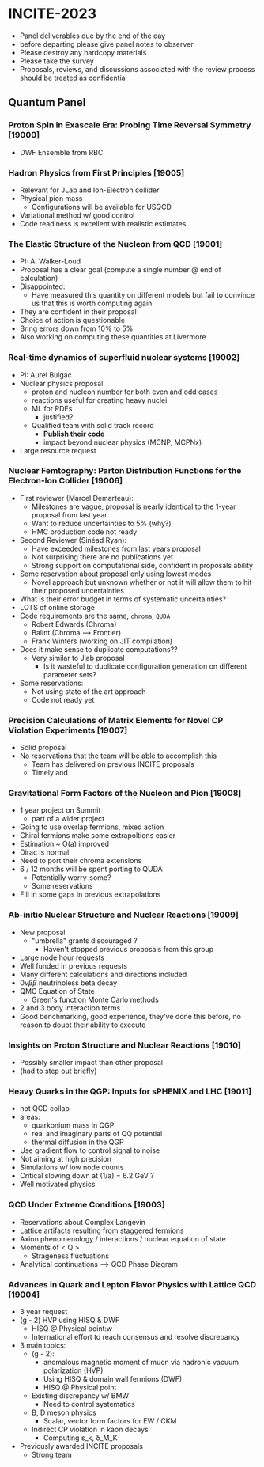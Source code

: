 # INCITE-2023

- Panel deliverables due by the end of the day
- before departing please give panel notes to observer
- Please destroy any hardcopy materials
- Please take the survey
- Proposals, reviews, and discussions associated with the review process should be treated as confidential

## Quantum Panel
### Proton Spin in Exascale Era: Probing Time Reversal Symmetry [19000]
- DWF Ensemble from RBC

### Hadron Physics from First Principles [19005]
- Relevant for JLab and Ion-Electron collider
- Physical pion mass
	- Configurations will be available for USQCD
- Variational method w/ good control
- Code readiness is excellent with realistic estimates

### The Elastic Structure of the Nucleon from QCD [19001]
- PI: A. Walker-Loud
- Proposal has a clear goal (compute a single number @ end of calculation)
- Disappointed:
	- Have measured this quantity on different models but fail to convince us that this is worth computing again
- They are confident in their proposal
- Choice of action is questionable
- Bring errors down from 10% to 5%
- Also working on computing these quantities at Livermore

### Real-time dynamics of superfluid nuclear systems [19002]
- PI: Aurel Bulgac
- Nuclear physics proposal
	- proton and nucleon number for both even and odd cases
	- reactions useful for creating heavy nuclei
	- ML for PDEs
		- justified?
	- Qualified team with solid track record
		- **Publish their code**
		- impact beyond nuclear physics (MCNP, MCPNx)
- Large resource request

### Nuclear Femtography: Parton Distribution Functions for the Electron-Ion Collider [19006]
- First reviewer (Marcel Demarteau):
	- Milestones are vague, proposal is nearly identical to the 1-year proposal from last year
	- Want to reduce uncertainties to 5% (why?)
	- HMC production code not ready
- Second Reviewer (Sinéad Ryan):
	- Have exceeded milestones from last years proposal
	- Not surprising there are no publications yet
	- Strong support on computational side, confident in proposals ability
- Some reservation about proposal only using lowest modes
	- Novel approach but unknown whether or not it will allow them to hit their proposed uncertainties
- What is their error budget in terms of systematic uncertainties?
- LOTS of online storage
- Code requirements are the same, `chroma`, `QUDA`
	- Robert Edwards (Chroma)
	- Balint (Chroma --> Frontier)
	- Frank Winters (working on JIT compilation)
- Does it make sense to duplicate computations??
	- Very similar to Jlab proposal
		- Is it wasteful to duplicate configuration generation on different parameter sets?
- Some reservations:
	- Not using state of the art approach
	- Code not ready yet

### Precision Calculations of Matrix Elements for Novel CP Violation Experiments [19007]
- Solid proposal
- No reservations that the team will be able to accomplish this
	- Team has delivered on previous INCITE proposals
	- Timely and

### Gravitational Form Factors of the Nucleon and Pion [19008]
- 1 year project on Summit
	- part of a wider project
- Going to use overlap fermions, mixed action
- Chiral fermions make some extrapoltions easier
- Estimation ~ O(a) improved
- Dirac is normal
- Need to port their chroma extensions
- 6 / 12 months will be spent porting to QUDA
	- Potentially worry-some?
	- Some reservations
- Fill in some gaps in previous extrapolations

### Ab-initio Nuclear Structure and Nuclear Reactions [19009]
- New proposal
	- "umbrella" grants discouraged ?
		- Haven't stopped previous proposals from this group
- Large node hour requests
- Well funded in previous requests
- Many different calculations and directions included
- $0\nu\beta\beta$ neutrinoless beta decay
- QMC Equation of State
	- Green's function Monte Carlo methods
- 2 and 3 body interaction terms
- Good benchmarking, good experience, they've done this before, no reason to doubt their ability to execute

### Insights on Proton Structure and Nuclear Reactions [19010]
- Possibly smaller impact than other proposal
- (had to step out briefly)

### Heavy Quarks in the QGP: Inputs for sPHENIX and LHC [19011]
- hot QCD collab
- areas:
	- quarkonium mass in QGP
	- real and imaginary parts of QQ potential
	- thermal diffusion in the QGP
- Use gradient flow to control signal to noise
- Not aiming at high precision
- Simulations w/ low node counts
- Critical slowing down at (1/a) = 6.2 GeV ?
- Well motivated physics

### QCD Under Extreme Conditions [19003]
- Reservations about Complex Langevin
- Lattice artifacts resulting from staggered fermions
- Axion phenomenology / interactions / nuclear equation of state
- Moments of < Q >
	- Strageness fluctuations
- Analytical continuations --> QCD Phase Diagram

### Advances in Quark and Lepton Flavor Physics with Lattice QCD [19004]
- 3 year request
- (g - 2) HVP using HISQ & DWF
	- HISQ @ Physical point:w
	- International effort to reach consensus and resolve discrepancy
- 3 main topics:
	- (g - 2):
		- anomalous magnetic moment of muon via hadronic vacuum polarization (HVP)
		- Using HISQ & domain wall fermions (DWF)
		- HISQ @ Physical point
	- Existing discrepancy w/ BMW
		- Need to control systematics
	- B, D meson physics
		- Scalar, vector form factors for EW / CKM
	- Indirect CP violation in kaon decays
		- Computing ε_k, δ_M_K
- Previously awarded INCITE proposals
	- Strong team
